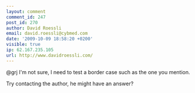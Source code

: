 ```yaml
---
layout: comment
comment_id: 247
post_id: 270
author: David Roessli
email: david.roessli@cybmed.com
date: '2009-10-09 18:58:20 +0200'
visible: true
ip: 62.167.235.105
url: http://www.davidroessli.com/
---
```

@grj I'm not sure, I need to test a border case such as the one you mention.

Try contacting the author, he might have an answer?

